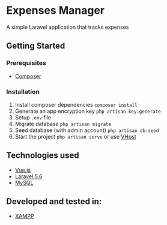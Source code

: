 # Expenses Manager
A simple Laravel application that tracks expenses

## Getting Started

### Prerequisites

* [Composer](https://getcomposer.org/)

### Installation

1. Install composer dependencies ```composer install```
2. Generate an app encryption key ```php artisan key:generate```
3. Setup ```.env``` file
4. Migrate database ```php artisan migrate```
5. Seed database (with admin account) ```php artisan db:seed```
6. Start the project ```php artisan serve``` or use [VHost](https://medium.com/@bluestar/setting-up-laravel-project-on-windows-2aa7e4f080da)

## Technologies used
* [Vue.js](https://vuejs.org/)
* [Laravel 5.6](https://laravel.com/docs/5.6)
* [MySQL](https://www.mysql.com/)

## Developed and tested in:
* [XAMPP](https://www.apachefriends.org/index.html)
